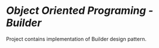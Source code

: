 # *Object Oriented Programing - Builder*

Project contains implementation of Builder design pattern.
